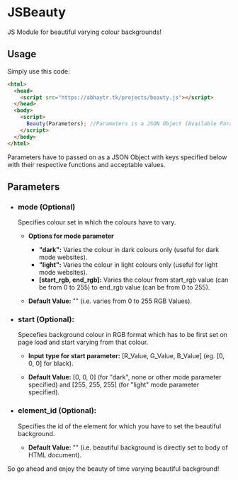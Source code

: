 # JSBeauty

JS Module for beautiful varying colour backgrounds!

## Usage

Simply use this code:

```html
<html>
  <head>
    <script src="https://abhaytr.tk/projects/beauty.js"></script>
  </head>
  <body>
    <script>
      Beauty(Parameters); //Parameters is a JSON Object (Available Parameters Specified Below)
    </script>
  </body>
</html>
```
Parameters have to passed on as a JSON Object with keys specified below with their respective functions and acceptable values.

## Parameters
- ### mode (Optional)
  
  Specifies colour set in which the colours have to vary.
  
  - **Options for mode parameter**
    - **"dark":** Varies the colour in dark colours only (useful for dark mode websites).
    - **"light":** Varies the colour in light colours only (useful for light mode websites).
    - **[start_rgb, end_rgb]:** Varies the colour from start_rgb value (can be from 0 to 255) to end_rgb value (can be from 0 to 255).
  
  - **Default Value:** "" (i.e. varies from 0 to 255 RGB Values).

- ### start (Optional):
  
  Specefies background colour in RGB format which has to be first set on page load and start varying from that colour.
  
  - **Input type for start parameter:** [R_Value, G_Value, B_Value] (eg. [0, 0, 0] for black).
  
  - **Default Value:** [0, 0, 0] (for "dark", none or other mode parameter specified) and [255, 255, 255] (for "light" mode parameter specified).

- ### element_id (Optional):
  
  Specifies the id of the element for which you have to set the beautiful background.
  
  - **Default Value:** "" (i.e. beautiful background is directly set to body of HTML document).

So go ahead and enjoy the beauty of time varying beautiful background!
